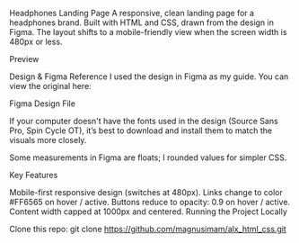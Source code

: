 Headphones Landing Page
A responsive, clean landing page for a headphones brand. Built with HTML and CSS, drawn from the design in Figma. The layout shifts to a mobile-friendly view when the screen width is 480px or less.

Preview

Design & Figma Reference
I used the design in Figma as my guide. You can view the original here:

Figma Design File

If your computer doesn't have the fonts used in the design (Source Sans Pro, Spin Cycle OT), it’s best to download and install them to match the visuals more closely.

Some measurements in Figma are floats; I rounded values for simpler CSS.

Key Features

Mobile-first responsive design (switches at 480px).
Links change to color #FF6565 on hover / active.
Buttons reduce to opacity: 0.9 on hover / active.
Content width capped at 1000px and centered.
Running the Project Locally

Clone this repo:
git clone https://github.com/magnusimam/alx_html_css.git
